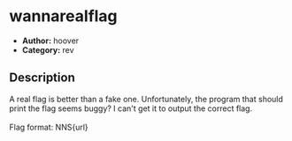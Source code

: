 # wannarealflag

- **Author:** hoover
- **Category:** rev

## Description

A real flag is better than a fake one. Unfortunately, the program that should print the flag seems buggy? I can't get it to output the correct flag.<br><br>Flag format: NNS{url}